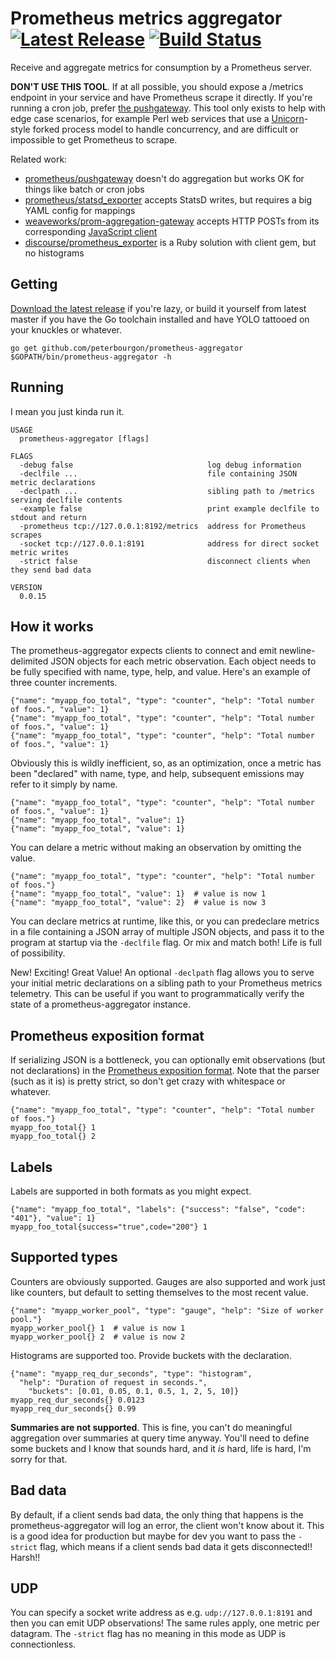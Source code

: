 # Prometheus metrics aggregator [![Latest Release](https://img.shields.io/github/release/peterbourgon/prometheus-aggregator.svg?style=flat-square)](https://github.com/peterbourgon/prometheus-aggregator/releases/latest) [![Build Status](https://img.shields.io/endpoint.svg?url=https%3A%2F%2Factions-badge.atrox.dev%2Fpeterbourgon%2Fprometheus-aggregator%2Fbadge%3Fref%3Dmain&style=flat)](https://actions-badge.atrox.dev/peterbourgon/prometheus-aggregator/goto?ref=main)

Receive and aggregate metrics for consumption by a Prometheus server.

**DON'T USE THIS TOOL**. If at all possible, you should expose a /metrics
endpoint in your service and have Prometheus scrape it directly. If you're
running a cron job, prefer [the pushgateway][pushgateway]. This tool only exists
to help with edge case scenarios, for example Perl web services that use a
[Unicorn][unicorn]-style forked process model to handle concurrency, and are
difficult or impossible to get Prometheus to scrape.

Related work:

- [prometheus/pushgateway][pushgateway] doesn't do aggregation but works OK for things like batch or cron jobs
- [prometheus/statsd_exporter][statsd] accepts StatsD writes, but requires a big YAML config for mappings
- [weaveworks/prom-aggregation-gateway][pag] accepts HTTP POSTs from its corresponding [JavaScript client][jsc]
- [discourse/prometheus_exporter][dpe] is a Ruby solution with client gem, but no histograms

[pushgateway]: https://github.com/prometheus/pushgateway
[unicorn]: https://bogomips.org/unicorn/
[statsd]: https://github.com/prometheus/statsd_exporter/
[pag]: https://github.com/weaveworks/prom-aggregation-gateway/
[jsc]: https://github.com/weaveworks/promjs/
[dpe]: https://github.com/discourse/prometheus_exporter/

## Getting

[Download the latest release][release] if you're lazy, or build it yourself from
latest master if you have the Go toolchain installed and have YOLO tattooed on
your knuckles or whatever.

[release]: https://github.com/peterbourgon/prometheus-aggregator/releases/latest

```
go get github.com/peterbourgon/prometheus-aggregator
$GOPATH/bin/prometheus-aggregator -h
```

## Running

I mean you just kinda run it.

```
USAGE
  prometheus-aggregator [flags]

FLAGS
  -debug false                              log debug information
  -declfile ...                             file containing JSON metric declarations
  -declpath ...                             sibling path to /metrics serving declfile contents
  -example false                            print example declfile to stdout and return
  -prometheus tcp://127.0.0.1:8192/metrics  address for Prometheus scrapes
  -socket tcp://127.0.0.1:8191              address for direct socket metric writes
  -strict false                             disconnect clients when they send bad data

VERSION
  0.0.15
```

## How it works

The prometheus-aggregator expects clients to connect and emit newline-delimited
JSON objects for each metric observation. Each object needs to be fully
specified with name, type, help, and value. Here's an example of three counter
increments.

```
{"name": "myapp_foo_total", "type": "counter", "help": "Total number of foos.", "value": 1}
{"name": "myapp_foo_total", "type": "counter", "help": "Total number of foos.", "value": 1}
{"name": "myapp_foo_total", "type": "counter", "help": "Total number of foos.", "value": 1}
```

Obviously this is wildly inefficient, so, as an optimization, once a metric has
been "declared" with name, type, and help, subsequent emissions may refer to it
simply by name.

```
{"name": "myapp_foo_total", "type": "counter", "help": "Total number of foos.", "value": 1}
{"name": "myapp_foo_total", "value": 1}
{"name": "myapp_foo_total", "value": 1}
```

You can delare a metric without making an observation by omitting the value.

```
{"name": "myapp_foo_total", "type": "counter", "help": "Total number of foos."}
{"name": "myapp_foo_total", "value": 1}  # value is now 1
{"name": "myapp_foo_total", "value": 2}  # value is now 3
```

You can declare metrics at runtime, like this, or you can predeclare metrics in
a file containing a JSON array of multiple JSON objects, and pass it to the
program at startup via the `-declfile` flag. Or mix and match both! Life is
full of possibility.

New! Exciting! Great Value! An optional `-declpath` flag allows you to serve
your initial metric declarations on a sibling path to your Prometheus metrics
telemetry. This can be useful if you want to programmatically verify the state
of a prometheus-aggregator instance.

## Prometheus exposition format

If serializing JSON is a bottleneck, you can optionally emit observations (but
not declarations) in the [Prometheus exposition format][pef]. Note that the
parser (such as it is) is pretty strict, so don't get crazy with whitespace or
whatever.

[pef]: https://prometheus.io/docs/instrumenting/exposition_formats/

```
{"name": "myapp_foo_total", "type": "counter", "help": "Total number of foos."}
myapp_foo_total{} 1
myapp_foo_total{} 2
```

## Labels

Labels are supported in both formats as you might expect.

```
{"name": "myapp_foo_total", "labels": {"success": "false", "code": "401"}, "value": 1}
myapp_foo_total{success="true",code="200"} 1
```

## Supported types

Counters are obviously supported. Gauges are also supported and work just like
counters, but default to setting themselves to the most recent value.

```
{"name": "myapp_worker_pool", "type": "gauge", "help": "Size of worker pool."}
myapp_worker_pool{} 1  # value is now 1
myapp_worker_pool{} 2  # value is now 2
```

Histograms are supported too. Provide buckets with the declaration.

```
{"name": "myapp_req_dur_seconds", "type": "histogram",
  "help": "Duration of request in seconds.",
    "buckets": [0.01, 0.05, 0.1, 0.5, 1, 2, 5, 10]}
myapp_req_dur_seconds{} 0.0123
myapp_req_dur_seconds{} 0.99
```

**Summaries are not supported**. This is fine, you can't do meaningful
aggregation over summaries at query time anyway. You'll need to define some
buckets and I know that sounds hard, and it _is_ hard, life is hard, I'm sorry
for that.

## Bad data

By default, if a client sends bad data, the only thing that happens is the
prometheus-aggregator will log an error, the client won't know about it. This is
a good idea for production but maybe for dev you want to pass the `-strict`
flag, which means if a client sends bad data it gets disconnected!! Harsh!!

## UDP

You can specify a socket write address as e.g. `udp://127.0.0.1:8191` and then
you can emit UDP observations! The same rules apply, one metric per datagram.
The `-strict` flag has no meaning in this mode as UDP is connectionless.

